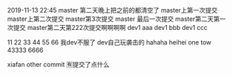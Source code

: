 2019-11-13 22:45 master 第二天晚上把之前的都清空了
master上第一次提交
master上第二次提交
master第3次提交
master 最后一次提交
master第二天第一次提交
master第二天第222次提交啊啊啊啊
dev1 aaa
dev1 bbb
dev1 ccc

11
22
33
44
55
66
我dev不服了
dev自己玩袭击的
hahaha
heihei
one
tow
43333
6666

xiafan other commit 
🈶️提交了点什么

